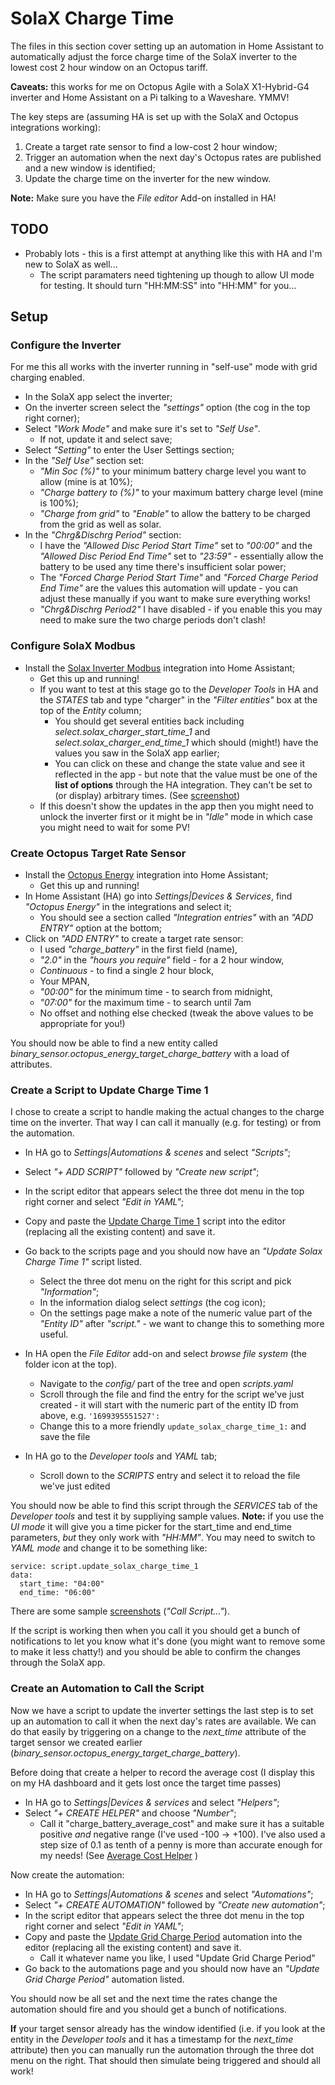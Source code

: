 # SolaX Charge Time
The files in this section cover setting up an automation in Home Assistant to automatically adjust the force charge time of the SolaX inverter to the lowest cost 2 hour window on an Octopus tariff.

**Caveats:** this works for me on Octopus Agile with a SolaX X1-Hybrid-G4 inverter and Home Assistant on a Pi talking to a Waveshare. YMMV!

The key steps are (assuming HA is set up with the SolaX and Octopus integrations working):
1. Create a target rate sensor to find a low-cost 2 hour window;
1. Trigger an automation when the next day's Octopus rates are published and a new window is identified;
1. Update the charge time on the inverter for the new window.

**Note:** Make sure you have the *File editor* Add-on installed in HA!

## TODO
* Probably lots - this is a first attempt at anything like this with HA and I'm new to SolaX as well...
    * The script paramaters need tightening up though to allow UI mode for testing. It should turn "HH:MM:SS" into "HH:MM" for you...

## Setup

### Configure the Inverter
For me this all works with the inverter running in "self-use" mode with grid charging enabled.

- In the SolaX app select the inverter;
- On the inverter screen select the *"settings"* option (the cog in the top right corner);
- Select *"Work Mode"* and make sure it's set to *"Self Use"*.
    - If not, update it and select save;
- Select *"Setting"* to enter the User Settings section;
- In the *"Self Use"* section set:
    - *"Min Soc (%)"* to your minimum battery charge level you want to allow (mine is at 10%);
    - *"Charge battery to (%)"* to your maximum battery charge level (mine is 100%);
    - *"Charge from grid"* to *"Enable"* to allow the battery to be charged from the grid as well as solar.
- In the *"Chrg&Dischrg Period"* section:
    - I have the *"Allowed Disc Period Start Time"* set to *"00:00"* and the *"Allowed Disc Period End Time"* set to *"23:59"* - essentially allow the battery to be used any time there's insufficient solar power;
    - The *"Forced Charge Period Start Time"* and *"Forced Charge Period End Time"* are the values this automation will update - you can adjust these manually if you want to make sure everything works!
    - *"Chrg&Dischrg Period2"* I have disabled - if you enable this you may need to make sure the two charge periods don't clash!


### Configure SolaX Modbus
- Install the [Solax Inverter Modbus](https://github.com/wills106/homeassistant-solax-modbus) integration into Home Assistant;
    - Get this up and running!
    - If you want to test at this stage go to the *Developer Tools* in HA and the *STATES* tab and type "charger" in the *"Filter entities"* box at the top of the *Entity* column;
        - You should get several entities back including *select.solax_charger_start_time_1* and *select.solax_charger_end_time_1* which should (might!) have the values you saw in the SolaX app earlier;
        - You can click on these and change the state value and see it reflected in the app - but note that the value must be one of the **list of options** through the HA integration. They can't be set to (or display) arbitrary times. (See [screenshot](./screenshots/solax_charger_start_time_1%20entity%20with%20options.png))
    - If this doesn't show the updates in the app then you might need to unlock the inverter first or it might be in *"Idle"* mode in which case you might need to wait for some PV!


### Create Octopus Target Rate Sensor
- Install the [Octopus Energy](https://github.com/BottlecapDave/HomeAssistant-OctopusEnergy) integration into Home Assistant;
    - Get this up and running!
- In Home Assistant (HA) go into *Settings|Devices & Services*, find *"Octopus Energy"* in the integrations and select it;
    - You should see a section called *"Integration entries"* with an *"ADD ENTRY"* option at the bottom;
- Click on *"ADD ENTRY"* to create a target rate sensor:
    - I used *"charge_battery"* in the first field (name),
    - *"2.0"* in the *"hours you require"* field - for a 2 hour window,
    - *Continuous* - to find a single 2 hour block,
    - Your MPAN,
    - *"00:00"* for the minimum time - to search from midnight,
    - *"07:00"* for the maximum time - to search until 7am
    - No offset and nothing else checked (tweak the above values to be appropriate for you!)

You should now be able to find a new entity called *binary_sensor.octopus_energy_target_charge_battery* with a load of attributes.


### Create a Script to Update Charge Time 1
I chose to create a script to handle making the actual changes to the charge time on the inverter. That way I can call it manually (e.g. for testing) or from the automation.

- In HA go to *Settings|Automations & scenes* and select *"Scripts"*;
- Select *"+ ADD SCRIPT"* followed by *"Create new script"*;
- In the script editor that appears select the three dot menu in the top right corner and select *"Edit in YAML"*;
- Copy and paste the [Update Charge Time 1](./scripts/updateSolaxChargeTime1.yaml) script into the editor (replacing all the existing content) and save it.
- Go back to the scripts page and you should now have an *"Update Solax Charge Time 1"* script listed.
    - Select the three dot menu on the right for this script and pick *"Information"*;
    - In the information dialog select *settings* (the cog icon);
    - On the settings page make a note of the numeric value part of the *"Entity ID"* after *"script."* - we want to change this to something more useful.

- In HA open the *File Editor* add-on and select *browse file system* (the folder icon at the top).
    - Navigate to the *config/* part of the tree and open *scripts.yaml*
    - Scroll through the file and find the entry for the script we've just created - it will start with the numeric part of the entity ID from above, e.g. `'1699395551527':`
    - Change this to a more friendly `update_solax_charge_time_1:` and save the file

- In HA go to the *Developer tools* and *YAML* tab;
    - Scroll down to the *SCRIPTS* entry and select it to reload the file we've just edited

You should now be able to find this script through the *SERVICES* tab of the *Developer tools* and test it by suppliying sample values. **Note:** if you use the *UI mode* it will give you a time picker for the start_time and end_time parameters, *but* they only work with *"HH:MM"*. You may need to switch to *YAML mode* and change it to be something like:

```
service: script.update_solax_charge_time_1
data:
  start_time: "04:00"
  end_time: "06:00"
```

There are some sample [screenshots](./screenshots/) (*"Call Script..."*).

If the script is working then when you call it you should get a bunch of notifications to let you know what it's done (you might want to remove some to make it less chatty!) and you should be able to confirm the changes through the SolaX app.

### Create an Automation to Call the Script
Now we have a script to update the inverter settings the last step is to set up an automation to call it when the next day's rates are available. We can do that easily by triggering on a change to the *next_time* attribute of the target sensor we created earlier (*binary_sensor.octopus_energy_target_charge_battery*).

Before doing that create a helper to record the average cost (I display this on my HA dashboard and it gets lost once the target time passes)
- In HA go to *Settings|Devices & services* and select *"Helpers"*;
- Select *"+ CREATE HELPER"* and choose *"Number"*;
    - Call it "charge_battery_average_cost" and make sure it has a suitable positive *and* negative range (I've used -100 -> +100). I've also used a step size of 0.1 as tenth of a penny is more than accurate enough for my needs! (See [Average Cost Helper](./screenshots/Average%20Cost%20Helper.png) )

Now create the automation:
- In HA go to *Settings|Automations & scenes* and select *"Automations"*;
- Select *"+ CREATE AUTOMATION"* followed by *"Create new automation"*;
- In the script editor that appears select the three dot menu in the top right corner and select *"Edit in YAML"*;
- Copy and paste the [Update Grid Charge Period](./automations/update_grid_charge_period.yaml) automation into the editor (replacing all the existing content) and save it.
    - Call it whatever name you like, I used "Update Grid Charge Period"
- Go back to the automations page and you should now have an *"Update Grid Charge Period"* automation listed.

You should now be all set and the next time the rates change the automation should fire and you should get a bunch of notifications.

**If** your target sensor already has the window identified (i.e. if you look at the entity in the *Developer tools* and it has a timestamp for the *next_time* attribute) then you can manually run the automation through the three dot menu on the right. That should then simulate being triggered and should all work!